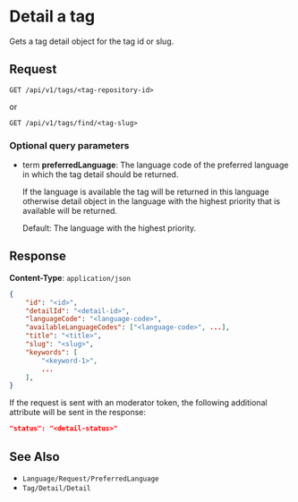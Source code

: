 # Detail a tag

Gets a tag detail object for the tag id or slug.

## Request

    GET /api/v1/tags/<tag-repository-id>

or

    GET /api/v1/tags/find/<tag-slug>

### Optional query parameters

- term **preferredLanguage**: The language code of the preferred language in which the tag detail should be returned.

    If the language is available the tag will be returned in this language otherwise detail object in the language with the highest priority that is available will be returned.

    Default: The language with the highest priority.  

## Response

**Content-Type**: `application/json`

```json
{
    "id": "<id>",
    "detailId": "<detail-id>",
    "languageCode": "<language-code>",
    "availableLanguageCodes": ["<language-code>", ...],
    "title": "<title>",
    "slug": "<slug>",
    "keywords": [
        "<keyword-1>",
        ...
    ],
}
```

If the request is sent with an moderator token, the following additional attribute will be sent in the response: 

```json
"status": "<detail-status>"
```

## See Also

* ``Language/Request/PreferredLanguage``
* ``Tag/Detail/Detail``

